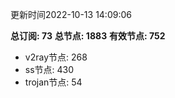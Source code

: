 更新时间2022-10-13 14:09:06

**总订阅: 73**
**总节点: 1883**
**有效节点: 752**
- v2ray节点: 268
- ss节点: 430
- trojan节点: 54
